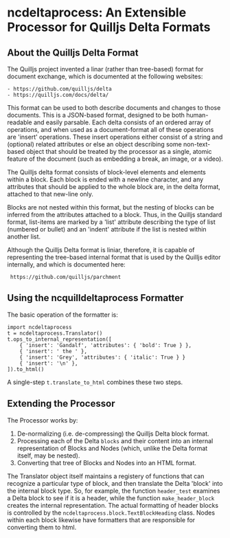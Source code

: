 # ncdeltaprocess: An Extensible Processor for Quilljs Delta Formats

## About the Quilljs Delta Format
        
The Quilljs project invented a linar (rather than tree-based) format for document exchange, which is documented at the following
websites:

    - https://github.com/quilljs/delta
    - https://quilljs.com/docs/delta/
    
This format can be used to both describe documents and changes to those documents.  This is a JSON-based format, designed to be
both human-readable and easily parsable.  Each delta consists of an ordered array of operations, and when used as a document-format
all of these operations are 'insert' operations.  These insert operations either consist of a string and (optional) related attributes
or else an object describing some non-text-based object that should be treated by the processor as a single, atomic feature of the
document (such as embedding a break, an image, or a video).

The Quilljs delta format consists of block-level elements and elements within a block.  Each block is ended with a newline character,
and any attributes that should be applied to the whole block are, in the delta format, attached to that new-line only.

Blocks are not nested within this format, but the nesting of blocks can be inferred from the attributes attached to a block.  Thus,
in the Quilljs standard format, list-items are marked by a 'list' attribute describing the type of list (numbered or bullet) and
an 'indent' attribute if the list is nested within another list.

Although the Quilljs Delta format is liniar, therefore, it is capable of representing the tree-based internal format that is used
by the Quilljs editor internally, and which is documented here:

     https://github.com/quilljs/parchment
             
## Using the ncquilldeltaprocess Formatter

The basic operation of the formatter is:

    import ncdeltaprocess
    t = ncdeltaprocess.Translator()
    t.ops_to_internal_representation([
        { 'insert': 'Gandalf', 'attributes': { 'bold': True } },
        { 'insert': ' the ' },
        { 'insert': 'Grey', 'attributes': { 'italic': True } }
        { 'insert': '\n' },
    ]).to_html()
    
A single-step `t.translate_to_html` combines these two steps.

## Extending the Processor

The Processor works by:

1. De-normalizing (i.e. de-compressing) the Quilljs Delta block format.
2. Processing each of the Delta `blocks` and their content into an internal representation of Blocks and Nodes (which, unlike the
    Delta format itself, may be nested).
3. Converting that tree of Blocks and Nodes into an HTML format.
    
The Translator object itself maintains a registery of functions that can recognize a particular type of block, and then translate the 
Delta 'block' into the internal block type.  So, for example, the function `header_test` examines a Delta block to see if it is a header, 
while the function `make_header_block` creates the internal representation.  The actual formatting of header blocks is controlled by the 
`ncdeltaprocess.block.TextBlockHeading` class.  Nodes within each block likewise have formatters that are responsible for converting them 
to html.
